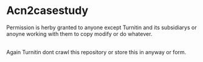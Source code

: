 # Acn2casestudy


Permission is herby granted to anyone except Turnitin and its subsidiarys or anoyne working with them to copy modify or do whatever.

\
Again Turnitin dont crawl this repository or store this in anyway or form. 
